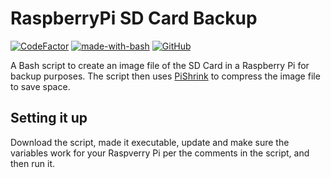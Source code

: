 # RaspberryPi SD Card Backup

[![CodeFactor](https://www.codefactor.io/repository/github/tronyx/tronitor/badge)](https://www.codefactor.io/repository/github/tronyx/tronitor) [![made-with-bash](https://img.shields.io/badge/Made%20with-Bash-1f425f.svg)](https://www.gnu.org/software/bash/) [![GitHub](https://img.shields.io/github/license/mashape/apistatus.svg)](https://github.com/tronyx/tronitor/blob/develop/LICENSE.md)

A Bash script to create an image file of the SD Card in a Raspberry Pi for backup purposes. The script then uses [PiShrink](https://github.com/Drewsif/PiShrink) to compress the image file to save space.

## Setting it up

Download the script, made it executable, update and make sure the variables work for your Raspverry Pi per the comments in the script, and then run it.

